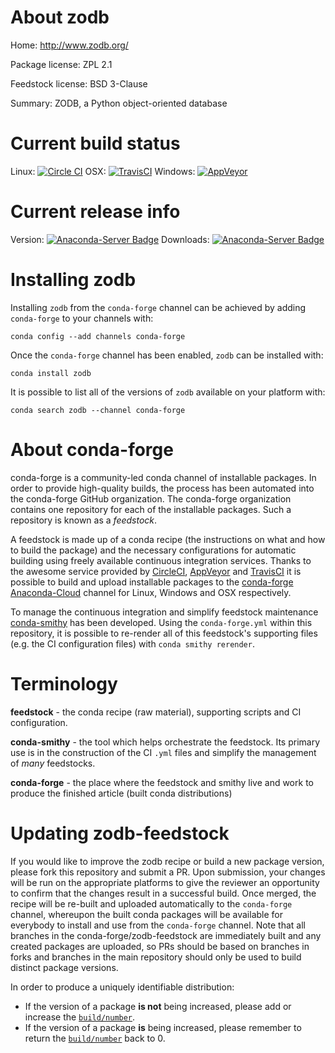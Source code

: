 About zodb
==========

Home: http://www.zodb.org/

Package license: ZPL 2.1

Feedstock license: BSD 3-Clause

Summary: ZODB, a Python object-oriented database



Current build status
====================

Linux: [![Circle CI](https://circleci.com/gh/conda-forge/zodb-feedstock.svg?style=shield)](https://circleci.com/gh/conda-forge/zodb-feedstock)
OSX: [![TravisCI](https://travis-ci.org/conda-forge/zodb-feedstock.svg?branch=master)](https://travis-ci.org/conda-forge/zodb-feedstock)
Windows: [![AppVeyor](https://ci.appveyor.com/api/projects/status/github/conda-forge/zodb-feedstock?svg=True)](https://ci.appveyor.com/project/conda-forge/zodb-feedstock/branch/master)

Current release info
====================
Version: [![Anaconda-Server Badge](https://anaconda.org/conda-forge/zodb/badges/version.svg)](https://anaconda.org/conda-forge/zodb)
Downloads: [![Anaconda-Server Badge](https://anaconda.org/conda-forge/zodb/badges/downloads.svg)](https://anaconda.org/conda-forge/zodb)

Installing zodb
===============

Installing `zodb` from the `conda-forge` channel can be achieved by adding `conda-forge` to your channels with:

```
conda config --add channels conda-forge
```

Once the `conda-forge` channel has been enabled, `zodb` can be installed with:

```
conda install zodb
```

It is possible to list all of the versions of `zodb` available on your platform with:

```
conda search zodb --channel conda-forge
```


About conda-forge
=================

conda-forge is a community-led conda channel of installable packages.
In order to provide high-quality builds, the process has been automated into the
conda-forge GitHub organization. The conda-forge organization contains one repository
for each of the installable packages. Such a repository is known as a *feedstock*.

A feedstock is made up of a conda recipe (the instructions on what and how to build
the package) and the necessary configurations for automatic building using freely
available continuous integration services. Thanks to the awesome service provided by
[CircleCI](https://circleci.com/), [AppVeyor](http://www.appveyor.com/)
and [TravisCI](https://travis-ci.org/) it is possible to build and upload installable
packages to the [conda-forge](https://anaconda.org/conda-forge)
[Anaconda-Cloud](http://docs.anaconda.org/) channel for Linux, Windows and OSX respectively.

To manage the continuous integration and simplify feedstock maintenance
[conda-smithy](http://github.com/conda-forge/conda-smithy) has been developed.
Using the ``conda-forge.yml`` within this repository, it is possible to re-render all of
this feedstock's supporting files (e.g. the CI configuration files) with ``conda smithy rerender``.


Terminology
===========

**feedstock** - the conda recipe (raw material), supporting scripts and CI configuration.

**conda-smithy** - the tool which helps orchestrate the feedstock.
                   Its primary use is in the construction of the CI ``.yml`` files
                   and simplify the management of *many* feedstocks.

**conda-forge** - the place where the feedstock and smithy live and work to
                  produce the finished article (built conda distributions)


Updating zodb-feedstock
=======================

If you would like to improve the zodb recipe or build a new
package version, please fork this repository and submit a PR. Upon submission,
your changes will be run on the appropriate platforms to give the reviewer an
opportunity to confirm that the changes result in a successful build. Once
merged, the recipe will be re-built and uploaded automatically to the
`conda-forge` channel, whereupon the built conda packages will be available for
everybody to install and use from the `conda-forge` channel.
Note that all branches in the conda-forge/zodb-feedstock are
immediately built and any created packages are uploaded, so PRs should be based
on branches in forks and branches in the main repository should only be used to
build distinct package versions.

In order to produce a uniquely identifiable distribution:
 * If the version of a package **is not** being increased, please add or increase
   the [``build/number``](http://conda.pydata.org/docs/building/meta-yaml.html#build-number-and-string).
 * If the version of a package **is** being increased, please remember to return
   the [``build/number``](http://conda.pydata.org/docs/building/meta-yaml.html#build-number-and-string)
   back to 0.
